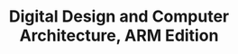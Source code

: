 ---
type: book
publisher: "Morgan Kaufmann"
title: "Digital Design and Computer Architecture, ARM Edition"
link: http://store.elsevier.com/Digital-Design-and-Computer-Architecture/David-Harris/isbn-9780123944245/
isbn: 978-0-12-800056-4
general: false
year: 2015
authors:
  - name: Harris
    first: Sarah L.
  - name: Harris
    first: David Money
---
